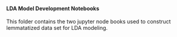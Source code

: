 #### LDA Model Development Notebooks

This folder contains the two jupyter node books used to construct lemmatatized data set for LDA modeling.